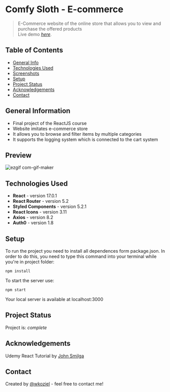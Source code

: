 # Comfy Sloth - E-commerce
> E-Commerce website of the online store that allows you to view and purchase the offered products <br />
> Live demo [_here_](https://wkoziel-react-e-commerce.netlify.app/).

## Table of Contents
* [General Info](#general-information)
* [Technologies Used](#technologies-used)
* [Screenshots](#preview)
* [Setup](#setup)
* [Project Status](#project-status)
* [Acknowledgements](#acknowledgements)
* [Contact](#contact)


## General Information
- Final project of the ReactJS course
- Website imitates e-commerce store
- It allows you to browse and filter items by multiple categories
- It supports the logging system which is connected to the cart system

## Preview
![ezgif com-gif-maker](https://user-images.githubusercontent.com/44378819/134941991-b224672b-07ab-4dfc-bc7f-585f0f86a80b.gif)


## Technologies Used
- **React** - version 17.0.1
- **React Router** - version 5.2
- **Styled Components** - version 5.2.1
- **React Icons** - version 3.11
- **Axios** - version 8.2
- **Auth0** - version 1.8

## Setup
To run the project you need to install all dependences form package.json. In order to do this, you need to type this command into your terminal while you're in project folder:
```
npm install
```
To start the server use:
```
npm start
```
Your local server is available  at localhost:3000

## Project Status
Project is: _complete_

## Acknowledgements
Udemy React Tutorial by [John Smilga](https://www.udemy.com/user/janis-smilga-3/)

## Contact
Created by [@wkoziel](https://github.com/wkoziel/) - feel free to contact me!
